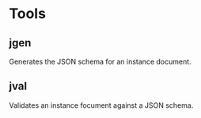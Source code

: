 # Tools

## jgen

Generates the JSON schema for an instance document.

## jval

Validates an instance focument against a JSON schema.
